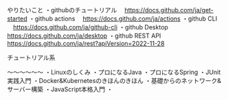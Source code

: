 やりたいこと
<github>
・githubのチュートリアル
　https://docs.github.com/ja/get-started
・github actions
　https://docs.github.com/ja/actions
・github CLI
　https://docs.github.com/ja/github-cli
・github Desktop
　https://docs.github.com/ja/desktop
・github REST API
　https://docs.github.com/ja/rest?apiVersion=2022-11-28

<docker>
チュートリアル系

～～～～～～
・Linuxのしくみ
・プロになるJava
・プロになるSpring
・JUnit 実践入門
・Docker&Kubernetesのきほんのきほん
・基礎からのネットワーク&サーバー構築
・JavaScript本格入門
・
